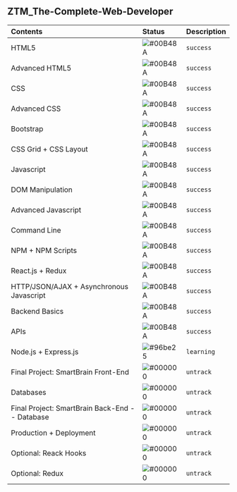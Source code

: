 ## ZTM_The-Complete-Web-Developer

| **Contents** | **Status** | **Description** |
| :----------- | :--------- | :-------------- |
| HTML5 | ![#00B48A](https://via.placeholder.com/10/00B48A?text=+) | `success`|
| Advanced HTML5 | ![#00B48A](https://via.placeholder.com/10/00B48A?text=+) | `success`|
| CSS | ![#00B48A](https://via.placeholder.com/10/00B48A?text=+) | `success`|
| Advanced CSS | ![#00B48A](https://via.placeholder.com/10/00B48A?text=+) | `success`|
| Bootstrap | ![#00B48A](https://via.placeholder.com/10/00B48A?text=+) | `success`|
|  CSS Grid + CSS Layout | ![#00B48A](https://via.placeholder.com/10/00B48A?text=+) | `success`|
| Javascript | ![#00B48A](https://via.placeholder.com/10/00B48A?text=+) | `success`|
| DOM Manipulation | ![#00B48A](https://via.placeholder.com/10/00B48A?text=+) | `success`|
| Advanced Javascript | ![#00B48A](https://via.placeholder.com/10/00B48A?text=+) | `success`|
| Command Line | ![#00B48A](https://via.placeholder.com/10/00B48A?text=+) | `success`|
| NPM + NPM Scripts | ![#00B48A](https://via.placeholder.com/10/00B48A?text=+) | `success`|
| React.js + Redux | ![#00B48A](https://via.placeholder.com/10/00B48A?text=+) | `success`|
| HTTP/JSON/AJAX + Asynchronous Javascript | ![#00B48A](https://via.placeholder.com/10/00B48A?text=+) | `success`|
| Backend Basics | ![#00B48A](https://via.placeholder.com/10/00B48A?text=+) | `success`|
| APIs | ![#00B48A](https://via.placeholder.com/10/00B48A?text=+) | `success`|
| Node.js + Express.js | ![#96be25](https://via.placeholder.com/10/#96be25?text=+) | `learning`|
| Final Project: SmartBrain Front-End| ![#000000](https://via.placeholder.com/10/000000?text=+) | `untrack`|
| Databases | ![#000000](https://via.placeholder.com/10/000000?text=+) | `untrack`|
| Final Project: SmartBrain Back-End -- Database| ![#000000](https://via.placeholder.com/10/000000?text=+) | `untrack`|
| Production + Deployment| ![#000000](https://via.placeholder.com/10/000000?text=+) | `untrack`|
| Optional: Reack Hooks| ![#000000](https://via.placeholder.com/10/000000?text=+) | `untrack`|
| Optional: Redux| ![#000000](https://via.placeholder.com/10/000000?text=+) | `untrack`|
